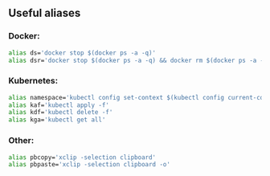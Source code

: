 ## Useful aliases

### Docker:
```bash
alias ds='docker stop $(docker ps -a -q)'
alias dsr='docker stop $(docker ps -a -q) && docker rm $(docker ps -a -q)'
```

### Kubernetes:
```bash
alias namespace='kubectl config set-context $(kubectl config current-context) --namespace'
alias kaf='kubectl apply -f'
alias kdf='kubectl delete -f'
alias kga='kubectl get all'
```

### Other:
```bash
alias pbcopy='xclip -selection clipboard'
alias pbpaste='xclip -selection clipboard -o'
```